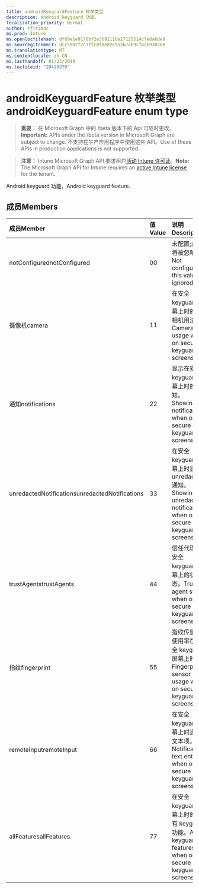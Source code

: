 ```yaml
---
title: androidKeyguardFeature 枚举类型
description: Android keyguard 功能。
localization_priority: Normal
author: tfitzmac
ms.prod: Intune
ms.openlocfilehash: df89e1e9170bf2e3691116e27125514c7e0a6de9
ms.sourcegitcommit: dcc5907f2c3ffc0f0e82e953b7ab9cf4ab938360
ms.translationtype: MT
ms.contentlocale: zh-CN
ms.lasthandoff: 01/23/2019
ms.locfileid: "29429370"
---
```

# <a name="androidkeyguardfeature-enum-type"></a><span data-ttu-id="ec831-103">androidKeyguardFeature 枚举类型</span><span class="sxs-lookup"><span data-stu-id="ec831-103">androidKeyguardFeature enum type</span></span>

> <span data-ttu-id="ec831-104">**重要：** 在 Microsoft Graph 中的 /beta 版本下的 Api 可随时更改。</span><span class="sxs-lookup"><span data-stu-id="ec831-104">**Important:** APIs under the /beta version in Microsoft Graph are subject to change.</span></span> <span data-ttu-id="ec831-105">不支持在生产应用程序中使用这些 API。</span><span class="sxs-lookup"><span data-stu-id="ec831-105">Use of these APIs in production applications is not supported.</span></span>

> <span data-ttu-id="ec831-106">**注意：** Intune Microsoft Graph API 要求租户[活动 Intune 许可证](https://go.microsoft.com/fwlink/?linkid=839381)。</span><span class="sxs-lookup"><span data-stu-id="ec831-106">**Note:** The Microsoft Graph API for Intune requires an [active Intune license](https://go.microsoft.com/fwlink/?linkid=839381) for the tenant.</span></span>

<span data-ttu-id="ec831-107">Android keyguard 功能。</span><span class="sxs-lookup"><span data-stu-id="ec831-107">Android keyguard feature.</span></span>

## <a name="members"></a><span data-ttu-id="ec831-108">成员</span><span class="sxs-lookup"><span data-stu-id="ec831-108">Members</span></span>
|<span data-ttu-id="ec831-109">成员</span><span class="sxs-lookup"><span data-stu-id="ec831-109">Member</span></span>|<span data-ttu-id="ec831-110">值</span><span class="sxs-lookup"><span data-stu-id="ec831-110">Value</span></span>|<span data-ttu-id="ec831-111">说明</span><span class="sxs-lookup"><span data-stu-id="ec831-111">Description</span></span>|
|:---|:---|:---|
|<span data-ttu-id="ec831-112">notConfigured</span><span class="sxs-lookup"><span data-stu-id="ec831-112">notConfigured</span></span>|<span data-ttu-id="ec831-113">0</span><span class="sxs-lookup"><span data-stu-id="ec831-113">0</span></span>|<span data-ttu-id="ec831-114">未配置;此值将被忽略。</span><span class="sxs-lookup"><span data-stu-id="ec831-114">Not configured; this value is ignored.</span></span>|
|<span data-ttu-id="ec831-115">摄像机</span><span class="sxs-lookup"><span data-stu-id="ec831-115">camera</span></span>|<span data-ttu-id="ec831-116">1</span><span class="sxs-lookup"><span data-stu-id="ec831-116">1</span></span>|<span data-ttu-id="ec831-117">在安全 keyguard 屏幕上时的照相机用法。</span><span class="sxs-lookup"><span data-stu-id="ec831-117">Camera usage when on secure keyguard screens.</span></span>|
|<span data-ttu-id="ec831-118">通知</span><span class="sxs-lookup"><span data-stu-id="ec831-118">notifications</span></span>|<span data-ttu-id="ec831-119">2</span><span class="sxs-lookup"><span data-stu-id="ec831-119">2</span></span>|<span data-ttu-id="ec831-120">显示在安全 keyguard 屏幕上时的通知。</span><span class="sxs-lookup"><span data-stu-id="ec831-120">Showing notifications when on secure keyguard screens.</span></span>|
|<span data-ttu-id="ec831-121">unredactedNotifications</span><span class="sxs-lookup"><span data-stu-id="ec831-121">unredactedNotifications</span></span>|<span data-ttu-id="ec831-122">3</span><span class="sxs-lookup"><span data-stu-id="ec831-122">3</span></span>|<span data-ttu-id="ec831-123">在安全 keyguard 屏幕上时显示 unredacted 通知。</span><span class="sxs-lookup"><span data-stu-id="ec831-123">Showing unredacted notifications when on secure keyguard screens.</span></span>|
|<span data-ttu-id="ec831-124">trustAgents</span><span class="sxs-lookup"><span data-stu-id="ec831-124">trustAgents</span></span>|<span data-ttu-id="ec831-125">4</span><span class="sxs-lookup"><span data-stu-id="ec831-125">4</span></span>|<span data-ttu-id="ec831-126">信任代理时安全 keyguard 屏幕上的状态。</span><span class="sxs-lookup"><span data-stu-id="ec831-126">Trust agent state when on secure keyguard screens.</span></span>|
|<span data-ttu-id="ec831-127">指纹</span><span class="sxs-lookup"><span data-stu-id="ec831-127">fingerprint</span></span>|<span data-ttu-id="ec831-128">5</span><span class="sxs-lookup"><span data-stu-id="ec831-128">5</span></span>|<span data-ttu-id="ec831-129">指纹传感器使用率在安全 keyguard 屏幕上时。</span><span class="sxs-lookup"><span data-stu-id="ec831-129">Fingerprint sensor usage when on secure keyguard screens.</span></span>|
|<span data-ttu-id="ec831-130">remoteInput</span><span class="sxs-lookup"><span data-stu-id="ec831-130">remoteInput</span></span>|<span data-ttu-id="ec831-131">6</span><span class="sxs-lookup"><span data-stu-id="ec831-131">6</span></span>|<span data-ttu-id="ec831-132">在安全 keyguard 屏幕上时通知文本项。</span><span class="sxs-lookup"><span data-stu-id="ec831-132">Notification text entry when on secure keyguard screens.</span></span>|
|<span data-ttu-id="ec831-133">allFeatures</span><span class="sxs-lookup"><span data-stu-id="ec831-133">allFeatures</span></span>|<span data-ttu-id="ec831-134">7</span><span class="sxs-lookup"><span data-stu-id="ec831-134">7</span></span>|<span data-ttu-id="ec831-135">在安全 keyguard 屏幕上时的所有 keyguard 功能。</span><span class="sxs-lookup"><span data-stu-id="ec831-135">All keyguard features when on secure keyguard screens.</span></span>|




